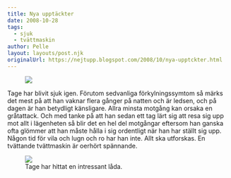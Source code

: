```yaml
---
title: Nya upptäckter
date: 2008-10-28
tags: 
  - sjuk
  - tvättmaskin	
author: Pelle
layout: layouts/post.njk
originalUrl: https://nejtupp.blogspot.com/2008/10/nya-upptckter.html
---
```


<figure>
  <img src="../../../img/2008/10/Okt+2008+110.jpg">
</figure>

Tage har blivit sjuk igen. Förutom sedvanliga förkylningssymtom så märks det mest på att han vaknar flera gånger på natten och är ledsen, och på dagen är han betydligt känsligare. Allra minsta motgång kan orsaka en gråtattack. Och med tanke på att han sedan ett tag lärt sig att resa sig upp mot allt i lägenheten så blir det en hel del motgångar eftersom han ganska ofta glömmer att han måste hålla i sig ordentligt när han har ställt sig upp. Någon tid för vila och lugn och ro har han inte. Allt ska utforskas. En tvättande tvättmaskin är oerhört spännande.

<figure>
	<img src="../../../img/2008/10/Okt+2008+119.jpg">
	<figcaption>Tage har hittat en intressant låda.</figcaption>
</figure>
